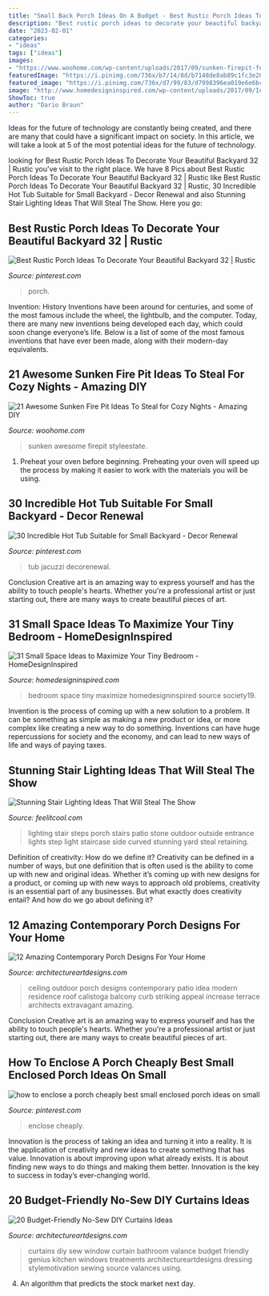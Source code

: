 ```yaml
---
title: "Small Back Porch Ideas On A Budget - Best Rustic Porch Ideas To Decorate Your Beautiful Backyard 32"
description: "Best rustic porch ideas to decorate your beautiful backyard 32"
date: "2023-02-01"
categories:
- "ideas"
tags: ["ideas"]
images:
- "https://www.woohome.com/wp-content/uploads/2017/09/sunken-firepit-for-cozy-nights-7.jpg"
featuredImage: "https://i.pinimg.com/736x/b7/14/8d/b7148de8ab89c1fc3e2015a4dc8bc894.jpg"
featured_image: "https://i.pinimg.com/736x/d7/99/83/d7998396ea019e6e6bc440b226fb14cc.jpg"
image: "http://www.homedesigninspired.com/wp-content/uploads/2017/09/Ideas-to-Maximize-Small-Bedroom-Space-hdi-29.jpg"
ShowToc: true
author: "Dario Braun"
---
```



Ideas for the future of technology are constantly being created, and there are many that could have a significant impact on society. In this article, we will take a look at 5 of the most potential ideas for the future of technology.

	

		
looking for Best Rustic Porch Ideas To Decorate Your Beautiful Backyard 32 | Rustic you've visit to the right place. We have 8 Pics about Best Rustic Porch Ideas To Decorate Your Beautiful Backyard 32 | Rustic like Best Rustic Porch Ideas To Decorate Your Beautiful Backyard 32 | Rustic, 30 Incredible Hot Tub Suitable for Small Backyard - Decor Renewal and also Stunning Stair Lighting Ideas That Will Steal The Show. Here you go:
		
    
## Best Rustic Porch Ideas To Decorate Your Beautiful Backyard 32 | Rustic

<img loading=lazy src="https://i.pinimg.com/736x/d7/99/83/d7998396ea019e6e6bc440b226fb14cc.jpg" onerror="this.onerror=null;this.src='https://tse2.mm.bing.net/th?id=OIP.At815tfxc2xA3qhsV301uQHaLH&amp;pid=15.1';" alt="Best Rustic Porch Ideas To Decorate Your Beautiful Backyard 32 | Rustic">

_Source: pinterest.com_

>porch. 

	

Invention: History
Inventions have been around for centuries, and some of the most famous include the wheel, the lightbulb, and the computer. Today, there are many new inventions being developed each day, which could soon change everyone’s life. Below is a list of some of the most famous inventions that have ever been made, along with their modern-day equivalents.

    
## 21 Awesome Sunken Fire Pit Ideas To Steal For Cozy Nights - Amazing DIY

<img loading=lazy src="https://www.woohome.com/wp-content/uploads/2017/09/sunken-firepit-for-cozy-nights-7.jpg" onerror="this.onerror=null;this.src='https://tse3.mm.bing.net/th?id=OIP.ABRIuNq92EtkkGhfLnp0wwHaK8&amp;pid=15.1';" alt="21 Awesome Sunken Fire Pit Ideas To Steal for Cozy Nights - Amazing DIY">

_Source: woohome.com_

>sunken awesome firepit styleestate. 

	

1. Preheat your oven before beginning. Preheating your oven will speed up the process by making it easier to work with the materials you will be using.

    
## 30 Incredible Hot Tub Suitable For Small Backyard - Decor Renewal

<img loading=lazy src="https://i.pinimg.com/736x/26/b0/af/26b0af4ee03d9c31432574db13c770d9.jpg" onerror="this.onerror=null;this.src='https://tse3.mm.bing.net/th?id=OIP.KveTnl9GKk-GCTCkc-E3qgHaFj&amp;pid=15.1';" alt="30 Incredible Hot Tub Suitable for Small Backyard - Decor Renewal">

_Source: pinterest.com_

>tub jacuzzi decorenewal. 

	

Conclusion
Creative art is an amazing way to express yourself and has the ability to touch people's hearts. Whether you're a professional artist or just starting out, there are many ways to create beautiful pieces of art.

    
## 31 Small Space Ideas To Maximize Your Tiny Bedroom - HomeDesignInspired

<img loading=lazy src="http://www.homedesigninspired.com/wp-content/uploads/2017/09/Ideas-to-Maximize-Small-Bedroom-Space-hdi-29.jpg" onerror="this.onerror=null;this.src='https://tse4.mm.bing.net/th?id=OIP.RL_lA6SGtN0S9lAnxiNoowHaJ4&amp;pid=15.1';" alt="31 Small Space Ideas to Maximize Your Tiny Bedroom - HomeDesignInspired">

_Source: homedesigninspired.com_

>bedroom space tiny maximize homedesigninspired source society19. 

	

Invention is the process of coming up with a new solution to a problem. It can be something as simple as making a new product or idea, or more complex like creating a new way to do something. Inventions can have huge repercussions for society and the economy, and can lead to new ways of life and ways of paying taxes.

    
## Stunning Stair Lighting Ideas That Will Steal The Show

<img loading=lazy src="http://feelitcool.com/wp-content/uploads/2016/06/steps-lighting-ideas13.jpg" onerror="this.onerror=null;this.src='https://tse4.mm.bing.net/th?id=OIP.8lqJ1qQ8AIX4XVdjj90OPgHaLG&amp;pid=15.1';" alt="Stunning Stair Lighting Ideas That Will Steal The Show">

_Source: feelitcool.com_

>lighting stair steps porch stairs patio stone outdoor outside entrance lights step light staircase side curved stunning yard steal retaining. 

	

Definition of creativity: How do we define it?
Creativity can be defined in a number of ways, but one definition that is often used is the ability to come up with new and original ideas. Whether it’s coming up with new designs for a product, or coming up with new ways to approach old problems, creativity is an essential part of any businesses. But what exactly does creativity entail? And how do we go about defining it?

    
## 12 Amazing Contemporary Porch Designs For Your Home

<img loading=lazy src="http://www.architectureartdesigns.com/wp-content/uploads/2014/06/829-630x419.jpg" onerror="this.onerror=null;this.src='https://tse3.mm.bing.net/th?id=OIP.zI9tzV2hYgQkcU17UgTOpgHaE7&amp;pid=15.1';" alt="12 Amazing Contemporary Porch Designs For Your Home">

_Source: architectureartdesigns.com_

>ceiling outdoor porch designs contemporary patio idea modern residence roof calistoga balcony curb striking appeal increase terrace architects extravagant amazing. 

	

Conclusion
Creative art is an amazing way to express yourself and has the ability to touch people's hearts. Whether you're a professional artist or just starting out, there are many ways to create beautiful pieces of art.

    
## How To Enclose A Porch Cheaply Best Small Enclosed Porch Ideas On Small

<img loading=lazy src="https://i.pinimg.com/736x/b7/14/8d/b7148de8ab89c1fc3e2015a4dc8bc894.jpg" onerror="this.onerror=null;this.src='https://tse2.mm.bing.net/th?id=OIP.fMrzjVmIJ5O21TeI8KB6YwHaJ3&amp;pid=15.1';" alt="how to enclose a porch cheaply best small enclosed porch ideas on small">

_Source: pinterest.com_

>enclose cheaply. 

	

Innovation is the process of taking an idea and turning it into a reality. It is the application of creativity and new ideas to create something that has value. Innovation is about improving upon what already exists. It is about finding new ways to do things and making them better. Innovation is the key to success in today’s ever-changing world.

    
## 20 Budget-Friendly No-Sew DIY Curtains Ideas

<img loading=lazy src="https://www.architectureartdesigns.com/wp-content/uploads/2013/08/1544-630x630.jpg" onerror="this.onerror=null;this.src='https://tse2.mm.bing.net/th?id=OIP.PO61JKNXmj49qPaFRFTEHwHaHa&amp;pid=15.1';" alt="20 Budget-Friendly No-Sew DIY Curtains Ideas">

_Source: architectureartdesigns.com_

>curtains diy sew window curtain bathroom valance budget friendly genius kitchen windows treatments architectureartdesigns dressing stylemotivation sewing source valances using. 

	

4. An algorithm that predicts the stock market next day.

